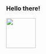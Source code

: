 ### Hello there! 
<img src="https://media.giphy.com/media/vFKqnCdLPNOKc/giphy.gif" width="80" height="80" />
<!--
**AnAs101AlAa/AnAs101AlAa** is a ✨ _special_ ✨ repository because its `README.md` (this file) appears on your GitHub profile.

Here are some ideas to get you started:

- 🔭 I’m currently working on ...
- 🌱 I’m currently learning ...
- 👯 I’m looking to collaborate on ...
- 🤔 I’m looking for help with ...
- 💬 Ask me about ...
- 📫 How to reach me: ...
- 😄 Pronouns: ...
- ⚡ Fun fact: ...
-->
